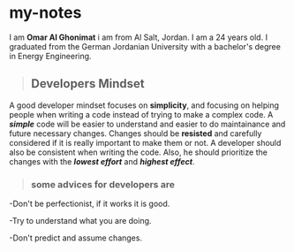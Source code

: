 # my-notes

I am **Omar Al Ghonimat** i am from Al Salt, Jordan.
I am a 24 years old.
I graduated from the German Jordanian University with a bachelor's degree in Energy Engineering.

>## Developers Mindset
A good developer mindset focuses on **simplicity**, and focusing on helping people when writing a code instead of trying to make a complex code.
A ***simple*** code will be easier to understand and easier to do maintainance and future necessary changes.
Changes should be **resisted** and carefully considered if it is really important to make them or not.
A developer should also be consistent when writing the code. Also, he should prioritize the changes with the ***lowest effort*** and ***highest effect***.

>### some advices for developers are

-Don't be perfectionist, if it works it is good.

-Try to understand what you are doing.

-Don't predict and assume changes.